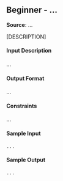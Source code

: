 ## Beginner - ...
__Source__: ...

[DESCRIPTION]

#### Input Description
...

#### Output Format
...

#### Constraints
...

#### Sample Input
```
...
```

#### Sample Output
```
...
```
